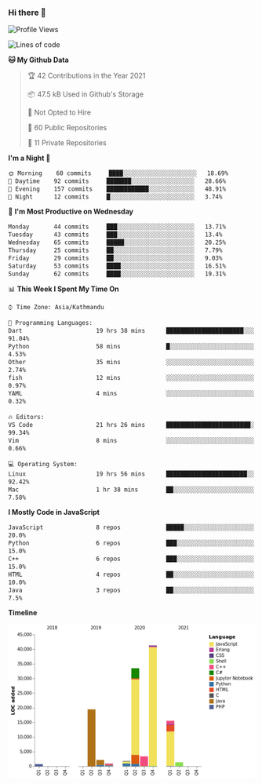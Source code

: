 ### Hi there 👋


<!--START_SECTION:waka-->
![Profile Views](http://img.shields.io/badge/Profile%20Views-10-blue)

![Lines of code](https://img.shields.io/badge/From%20Hello%20World%20I%27ve%20Written-120805%20lines%20of%20code-blue)

**🐱 My Github Data** 

> 🏆 42 Contributions in the Year 2021
 > 
> 📦 47.5 kB Used in Github's Storage 
 > 
> 🚫 Not Opted to Hire
 > 
> 📜 60 Public Repositories 
 > 
> 🔑 11 Private Repositories  
 > 
**I'm a Night 🦉** 

```text
🌞 Morning    60 commits     ████░░░░░░░░░░░░░░░░░░░░░   18.69% 
🌆 Daytime    92 commits     ███████░░░░░░░░░░░░░░░░░░   28.66% 
🌃 Evening    157 commits    ████████████░░░░░░░░░░░░░   48.91% 
🌙 Night      12 commits     █░░░░░░░░░░░░░░░░░░░░░░░░   3.74%

```
📅 **I'm Most Productive on Wednesday** 

```text
Monday       44 commits     ███░░░░░░░░░░░░░░░░░░░░░░   13.71% 
Tuesday      43 commits     ███░░░░░░░░░░░░░░░░░░░░░░   13.4% 
Wednesday    65 commits     █████░░░░░░░░░░░░░░░░░░░░   20.25% 
Thursday     25 commits     ██░░░░░░░░░░░░░░░░░░░░░░░   7.79% 
Friday       29 commits     ██░░░░░░░░░░░░░░░░░░░░░░░   9.03% 
Saturday     53 commits     ████░░░░░░░░░░░░░░░░░░░░░   16.51% 
Sunday       62 commits     ████░░░░░░░░░░░░░░░░░░░░░   19.31%

```


📊 **This Week I Spent My Time On** 

```text
⌚︎ Time Zone: Asia/Kathmandu

💬 Programming Languages: 
Dart                     19 hrs 38 mins      ██████████████████████░░░   91.04% 
Python                   58 mins             █░░░░░░░░░░░░░░░░░░░░░░░░   4.53% 
Other                    35 mins             ░░░░░░░░░░░░░░░░░░░░░░░░░   2.74% 
fish                     12 mins             ░░░░░░░░░░░░░░░░░░░░░░░░░   0.97% 
YAML                     4 mins              ░░░░░░░░░░░░░░░░░░░░░░░░░   0.32%

🔥 Editors: 
VS Code                  21 hrs 26 mins      ████████████████████████░   99.34% 
Vim                      8 mins              ░░░░░░░░░░░░░░░░░░░░░░░░░   0.66%

💻 Operating System: 
Linux                    19 hrs 56 mins      ███████████████████████░░   92.42% 
Mac                      1 hr 38 mins        ██░░░░░░░░░░░░░░░░░░░░░░░   7.58%

```

**I Mostly Code in JavaScript** 

```text
JavaScript               8 repos             █████░░░░░░░░░░░░░░░░░░░░   20.0% 
Python                   6 repos             ███░░░░░░░░░░░░░░░░░░░░░░   15.0% 
C++                      6 repos             ███░░░░░░░░░░░░░░░░░░░░░░   15.0% 
HTML                     4 repos             ██░░░░░░░░░░░░░░░░░░░░░░░   10.0% 
Java                     3 repos             ██░░░░░░░░░░░░░░░░░░░░░░░   7.5%

```


**Timeline**

![Chart not found](https://raw.githubusercontent.com/voidash/voidash/main/charts/bar_graph.png) 


<!--END_SECTION:waka-->


<!--
**voidash/voidash** is a ✨ _special_ ✨ repository because its `README.md` (this file) appears on your GitHub profile.

Here are some ideas to get you started:

- 🔭 I’m currently working on ...
- 🌱 I’m currently learning ...
- 👯 I’m looking to collaborate on ...
- 🤔 I’m looking for help with ...
- 💬 Ask me about ...
- 📫 How to reach me: ...
- 😄 Pronouns: ...
- ⚡ Fun fact: ...
-->
